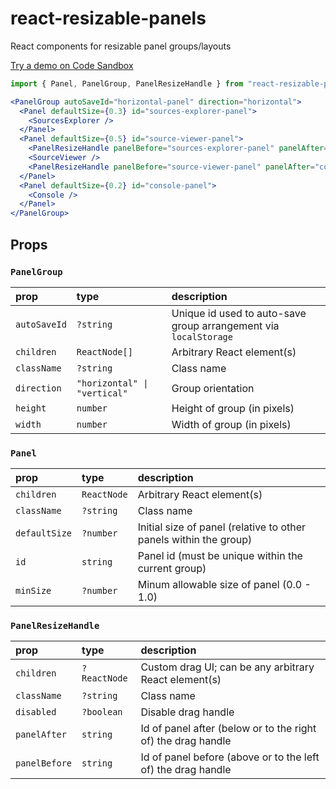 # react-resizable-panels
React components for resizable panel groups/layouts

[Try a demo on Code Sandbox](https://codesandbox.io/s/react-panel-group-demo-ts9xqk)

```jsx
import { Panel, PanelGroup, PanelResizeHandle } from "react-resizable-panels";

<PanelGroup autoSaveId="horizontal-panel" direction="horizontal">
  <Panel defaultSize={0.3} id="sources-explorer-panel">
    <SourcesExplorer />
  </Panel>
  <Panel defaultSize={0.5} id="source-viewer-panel">
    <PanelResizeHandle panelBefore="sources-explorer-panel" panelAfter="source-viewer-panel" />
    <SourceViewer />
    <PanelResizeHandle panelBefore="source-viewer-panel" panelAfter="console-panel" />
  </Panel>
  <Panel defaultSize={0.2} id="console-panel">
    <Console />
  </Panel>
</PanelGroup>
```

## Props

### `PanelGroup`
| prop         | type                        | description
| :----------- | :-------------------------- | :---
| `autoSaveId` | `?string`                   | Unique id used to auto-save group arrangement via `localStorage`
| `children`   | `ReactNode[]`               | Arbitrary React element(s)
| `className`  | `?string`                   | Class name
| `direction`  | `"horizontal" \| "vertical"` | Group orientation
| `height`     | `number`                    | Height of group (in pixels)
| `width`      | `number`                    | Width of group (in pixels)

### `Panel`
| prop          | type        | description
| :------------ | :---------- | :---
| `children`    | `ReactNode` | Arbitrary React element(s)
| `className`   | `?string`   | Class name
| `defaultSize` | `?number`   | Initial size of panel (relative to other panels within the group)
| `id`          | `string`    | Panel id (must be unique within the current group)
| `minSize`     | `?number`   | Minum allowable size of panel (0.0 - 1.0)

### `PanelResizeHandle`
| prop          | type         | description
| :------------ | :----------- | :---
| `children`    | `?ReactNode` | Custom drag UI; can be any arbitrary React element(s)
| `className`   | `?string`    | Class name
| `disabled`    | `?boolean`   | Disable drag handle
| `panelAfter`  | `string`     | Id of panel after (below or to the right of) the drag handle
| `panelBefore` | `string`     | Id of panel before (above or to the left of) the drag handle